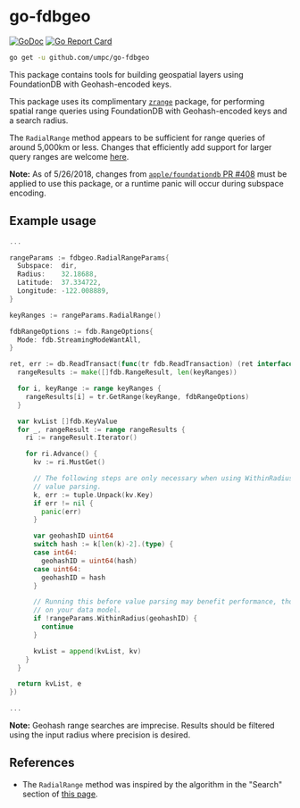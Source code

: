 # go-fdbgeo

[![GoDoc](https://godoc.org/github.com/umpc/go-fdbgeo?status.svg)](https://godoc.org/github.com/umpc/go-fdbgeo)
[![Go Report Card](https://goreportcard.com/badge/github.com/umpc/go-fdbgeo)](https://goreportcard.com/report/github.com/umpc/go-fdbgeo)

```sh
go get -u github.com/umpc/go-fdbgeo
```

This package contains tools for building geospatial layers using FoundationDB with Geohash-encoded keys.

This package uses its complimentary [`zrange`](https://github.com/umpc/go-zrange) package, for performing spatial range queries using FoundationDB with Geohash-encoded keys and a search radius.

The `RadialRange` method appears to be sufficient for range queries of around 5,000km or less. Changes that efficiently add support for larger query ranges are welcome [here](https://github.com/umpc/go-zrange).

**Note:** As of 5/26/2018, changes from [`apple/foundationdb` PR #408](https://github.com/apple/foundationdb/pull/408) must be applied to use this package, or a runtime panic will occur during subspace encoding.

## Example usage

```go
...

rangeParams := fdbgeo.RadialRangeParams{
  Subspace:  dir,
  Radius:    32.18688,
  Latitude:  37.334722,
  Longitude: -122.008889,
}

keyRanges := rangeParams.RadialRange()

fdbRangeOptions := fdb.RangeOptions{
  Mode: fdb.StreamingModeWantAll,
}

ret, err := db.ReadTransact(func(tr fdb.ReadTransaction) (ret interface{}, e error) {
  rangeResults := make([]fdb.RangeResult, len(keyRanges))

  for i, keyRange := range keyRanges {
    rangeResults[i] = tr.GetRange(keyRange, fdbRangeOptions)
  }

  var kvList []fdb.KeyValue
  for _, rangeResult := range rangeResults {
    ri := rangeResult.Iterator()

    for ri.Advance() {
      kv := ri.MustGet()

      // The following steps are only necessary when using WithinRadius before
      // value parsing.
      k, err := tuple.Unpack(kv.Key)
      if err != nil {
        panic(err)
      }

      var geohashID uint64
      switch hash := k[len(k)-2].(type) {
      case int64:
        geohashID = uint64(hash)
      case uint64:
        geohashID = hash
      }

      // Running this before value parsing may benefit performance, though it depends
      // on your data model.
      if !rangeParams.WithinRadius(geohashID) {
        continue
      }

      kvList = append(kvList, kv)
    }
  }

  return kvList, e
})

...
```

**Note:** Geohash range searches are imprecise. Results should be filtered using the input radius where precision is desired.

## References

* The `RadialRange` method was inspired by the algorithm in the "Search" section of [this page](https://web.archive.org/web/20180526044934/https://github.com/yinqiwen/ardb/wiki/Spatial-Index#search).
